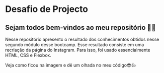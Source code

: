 # Desafio de Projecto
## Sejam todos bem-vindos ao meu repositório 👨‍💻

Nesse repositório apresento o resultado dos conhecimentos obtidos nesse segundo módulo desse bootcamp. Esse resultado consiste em uma recriação da página do Instagram. Para isso, foi usado essencialmente HTML, CSS e Flexbox. 



Veja como ficou na imagem e dê um olhada no meu código😎👍 

